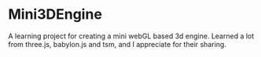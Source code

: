 # Mini3DEngine
A learning project for creating a mini webGL based 3d engine.
Learned a lot from three.js, babylon.js and tsm, and I appreciate for their sharing.
